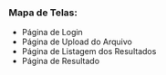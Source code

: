 ### Mapa de Telas:
- Página de Login
- Página de Upload do Arquivo
- Página de Listagem dos Resultados
- Página de Resultado
